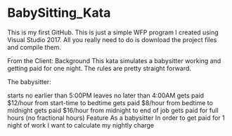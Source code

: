 # BabySitting_Kata
This is my first GitHub. 
This is just a simple WFP program I created using Visual Studio 2017.
All you really need to do is download the project files and compile them.

From the Client:
Background
This kata simulates a babysitter working and getting paid for one night. The rules are pretty straight forward.

The babysitter:

starts no earlier than 5:00PM
leaves no later than 4:00AM
gets paid $12/hour from start-time to bedtime
gets paid $8/hour from bedtime to midnight
gets paid $16/hour from midnight to end of job
gets paid for full hours (no fractional hours)
Feature
As a babysitter
In order to get paid for 1 night of work
I want to calculate my nightly charge
